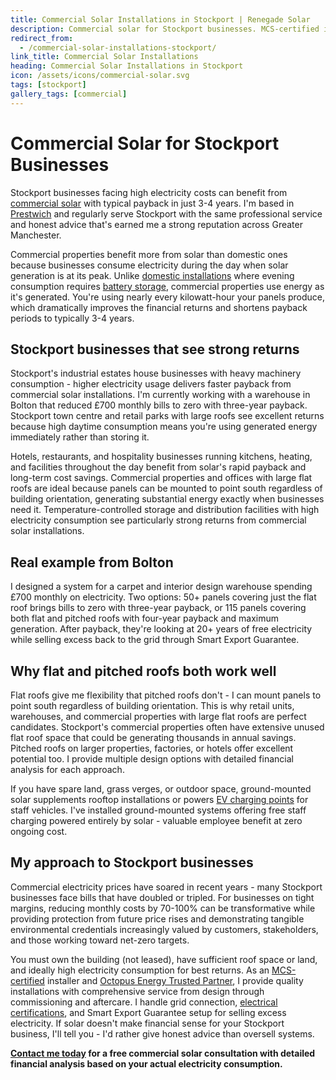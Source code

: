 ```yaml
---
title: Commercial Solar Installations in Stockport | Renegade Solar
description: Commercial solar for Stockport businesses. MCS-certified installer cutting electricity costs 70-100%. 3-4 year payback, decades of savings.
redirect_from:
  - /commercial-solar-installations-stockport/
link_title: Commercial Solar Installations
heading: Commercial Solar Installations in Stockport
icon: /assets/icons/commercial-solar.svg
tags: [stockport]
gallery_tags: [commercial]
---
```


# Commercial Solar for Stockport Businesses

Stockport businesses facing high electricity costs can benefit from [commercial solar](/services/commercial-solar-installations/) with typical payback in just 3-4 years. I'm based in [Prestwich](/services/commercial-solar-installations/prestwich/) and regularly serve Stockport with the same professional service and honest advice that's earned me a strong reputation across Greater Manchester.

Commercial properties benefit more from solar than domestic ones because businesses consume electricity during the day when solar generation is at its peak. Unlike [domestic installations](/services/solar-and-battery-installations/) where evening consumption requires [battery storage](/services/home-battery-installations/), commercial properties use energy as it's generated. You're using nearly every kilowatt-hour your panels produce, which dramatically improves the financial returns and shortens payback periods to typically 3-4 years.

## Stockport businesses that see strong returns

Stockport's industrial estates house businesses with heavy machinery consumption - higher electricity usage delivers faster payback from commercial solar installations. I'm currently working with a warehouse in Bolton that reduced £700 monthly bills to zero with three-year payback. Stockport town centre and retail parks with large roofs see excellent returns because high daytime consumption means you're using generated energy immediately rather than storing it.

Hotels, restaurants, and hospitality businesses running kitchens, heating, and facilities throughout the day benefit from solar's rapid payback and long-term cost savings. Commercial properties and offices with large flat roofs are ideal because panels can be mounted to point south regardless of building orientation, generating substantial energy exactly when businesses need it. Temperature-controlled storage and distribution facilities with high electricity consumption see particularly strong returns from commercial solar installations.

## Real example from Bolton

I designed a system for a carpet and interior design warehouse spending £700 monthly on electricity. Two options: 50+ panels covering just the flat roof brings bills to zero with three-year payback, or 115 panels covering both flat and pitched roofs with four-year payback and maximum generation. After payback, they're looking at 20+ years of free electricity while selling excess back to the grid through Smart Export Guarantee.

## Why flat and pitched roofs both work well

Flat roofs give me flexibility that pitched roofs don't - I can mount panels to point south regardless of building orientation. This is why retail units, warehouses, and commercial properties with large flat roofs are perfect candidates. Stockport's commercial properties often have extensive unused flat roof space that could be generating thousands in annual savings. Pitched roofs on larger properties, factories, or hotels offer excellent potential too. I provide multiple design options with detailed financial analysis for each approach.

If you have spare land, grass verges, or outdoor space, ground-mounted solar supplements rooftop installations or powers [EV charging points](/services/electric-vehicle-charger-installations/) for staff vehicles. I've installed ground-mounted systems offering free staff charging powered entirely by solar - valuable employee benefit at zero ongoing cost.

## My approach to Stockport businesses

Commercial electricity prices have soared in recent years - many Stockport businesses face bills that have doubled or tripled. For businesses on tight margins, reducing monthly costs by 70-100% can be transformative while providing protection from future price rises and demonstrating tangible environmental credentials increasingly valued by customers, stakeholders, and those working toward net-zero targets.

You must own the building (not leased), have sufficient roof space or land, and ideally high electricity consumption for best returns. As an [MCS-certified](/accreditations/mcs-certified/) installer and [Octopus Energy Trusted Partner](/accreditations/octopus-trusted-partner/), I provide quality installations with comprehensive service from design through commissioning and aftercare. I handle grid connection, [electrical certifications](/services/electrical-testing/), and Smart Export Guarantee setup for selling excess electricity. If solar doesn't make financial sense for your Stockport business, I'll tell you - I'd rather give honest advice than oversell systems.

**[Contact me today](/contact/) for a free commercial solar consultation with detailed financial analysis based on your actual electricity consumption.**
